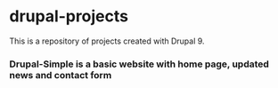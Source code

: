# drupal-projects

This is a repository of projects created with Drupal 9.

### Drupal-Simple is a basic website with home page, updated news and contact form